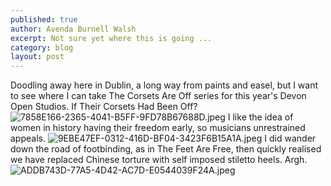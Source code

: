 ```yaml
---
published: true
author: Avenda Burnell Walsh
excerpt: Not sure yet where this is going ...
category: blog
layout: post
---
```

Doodling away here in Dublin, a long way from paints and easel, but I want to see where I can take The Corsets Are Off series for this year's Devon Open Studios. If Their Corsets Had Been Off?
![7858E166-2365-4041-B5FF-9FD78B67688D.jpeg]({{site.baseurl}}/img/7858E166-2365-4041-B5FF-9FD78B67688D.jpeg)
I like the idea of women in history having their freedom early, so musicians unrestrained appeals.
![9EBE47EF-0312-416D-BF04-3423F6B15A1A.jpeg]({{site.baseurl}}/img/9EBE47EF-0312-416D-BF04-3423F6B15A1A.jpeg)
I did wander down the road of footbinding, as in The Feet Are Free, then quickly realised we have replaced Chinese torture with self imposed stiletto heels. Argh.
![ADDB743D-77A5-4D42-AC7D-E0544039F24A.jpeg]({{site.baseurl}}/img/ADDB743D-77A5-4D42-AC7D-E0544039F24A.jpeg)
